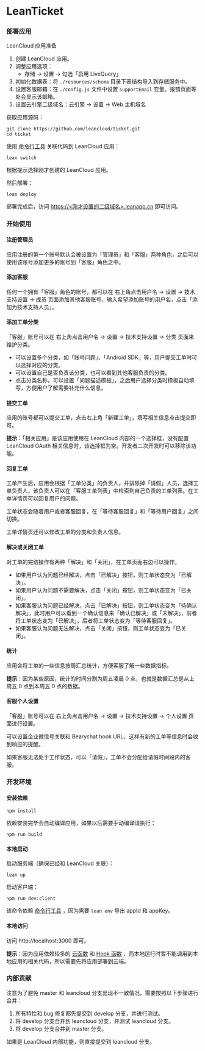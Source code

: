 # LeanTicket

### 部署应用

LeanCloud 应用准备

1. 创建 LeanCloud 应用。
2. 调整应用选项：
   - 存储 -> 设置 -> 勾选「启用 LiveQuery」
3. 初始化数据表：将 `./resources/schema` 目录下表结构导入到存储服务中。
4. 设置客服邮箱：在 `./config.js` 文件中设置 `supportEmail` 变量。报错页面等处会显示该邮箱。
5. 设置云引擎二级域名：云引擎 -> 设置 -> Web 主机域名

获取应用源码：

```
git clone https://github.com/leancloud/ticket.git
cd ticket
```

使用 [命令行工具](https://leancloud.cn/docs/leanengine_cli.html) 关联代码到 LeanCloud 应用：

```
lean switch
```

根据提示选择刚才创建的 LeanCloud 应用。

然后部署：

```
lean deploy
```

部署完成后，访问 [https://<刚才设置的二级域名>.leanapp.cn]() 即可访问。

### 开始使用

#### 注册管理员

应用注册的第一个账号默认会被设置为「管理员」和「客服」两种角色，之后可以使用该账号添加更多的账号到「客服」角色之中。

#### 添加客服

任何一个拥有「客服」角色的账号，都可以在 右上角点击用户名 -> 设置 -> 技术支持设置 -> 成员 页面添加其他客服账号，输入希望添加账号的用户名，点击「添加为技术支持人员」。

#### 添加工单分类

「客服」账号可以在 右上角点击用户名 -> 设置 -> 技术支持设置 -> 分类 页面来维护分类。

* 可以设置多个分类，如「账号问题」、「Android SDK」等，用户提交工单时可以选择对应的分类。
* 可以设置自己是否负责该分类，也可以看到其他客服负责的分类。
* 点击分类名称，可以设置「问题描述模板」，之后用户选择分类时模板自动填写，方便用户了解需要补充什么信息。

#### 提交工单

应用的账号都可以提交工单，点击右上角「新建工单」，填写相关信息点击提交即可。

**提示**：「相关应用」是该应用使用在 LeanCloud 内部的一个选择框，没有配置 LeanCloud OAuth 相关信息时，该选择框为空。开发者二次开发时可以移除该功能。

#### 回复工单

工单产生后，应用会根据「工单分类」的负责人，并排除掉「请假」人员，选择工单负责人，该负责人可以在「客服工单列表」中检索到自己负责的工单列表。在工单详情页可以回复用户的问题。

工单状态会随着用户或者客服回复，在「等待客服回复」和「等待用户回复」之间切换。

工单详情页还可以修改工单的分类和负责人信息。

#### 解决或关闭工单

对工单的完结操作有两种「解决」和「关闭」，在工单页面右边可以操作。 
* 如果用户认为问题已经解决，点击「已解决」按钮，则工单状态变为「已解决」。
* 如果用户认为问题不需要解决，点击「关闭」按钮，则工单状态变为「已关闭」。
* 如果客服认为问题已经解决，点击「已解决」按钮，则工单状态变为「待确认解决」，此时用户可以看到一个确认信息来「确认已解决」或「未解决」，前者将工单状态变为「已解决」，后者将工单状态变为「等待客服回复」。
* 如果客服认为问题无法解决，点击「关闭」按钮，则工单状态变为「已关闭」。


#### 统计

应用会将工单的一些信息按周汇总统计，方便客服了解一些数据指标。

**提示**：因为某些原因，统计的时间分割为周五凌晨 0 点，也就是数据汇总是从上周五 0 点到本周五 0 点的数据。

#### 客服个人设置

「客服」账号可以在 右上角点击用户名 -> 设置 -> 技术支持设置 -> 个人设置 页面进行设置。

可以设置企业微信号关联和 Bearychat hook URL，这样有新的工单等信息时会收到响应的提醒。

如果客服无法处于工作状态，可以「请假」，工单不会分配给请假时间段内的客服。

### 开发环境

#### 安装依赖

```
npm install
```
依赖安装完毕会自动编译应用，如果以后需要手动编译请执行：

```
npm run build
```

#### 本地启动

启动服务端（确保已经和 LeanCloud 关联）：

```
lean up
```

启动客户端：

```
npm run dev:client
```
该命令依赖 [命令行工具](https://leancloud.cn/docs/leanengine_cli.html) ，因为需要 `lean env` 导出 appId 和 appKey。

#### 本地访问

访问 http://localhost:3000 即可。

**提示**：因为应用依赖较多的 [云函数](https://leancloud.cn/docs/leanengine_cloudfunction_guide-node.html#云函数) 和 [Hook 函数](https://leancloud.cn/docs/leanengine_cloudfunction_guide-node.html#Hook_函数) ，而本地运行时暂不能调用到本地应用的相关代码，所以需要先将应用部署到云端。

### 内部贡献

注意为了避免 master 和 leancloud 分支出现不一致情况，需要按照以下步骤进行合并：

1. 所有特性和 bug 修复都先提交到 develop 分支，并进行测试。
2. 将 develop 分支合并到 leancloud 分支，并测试 leancloud 分支。
3. 将 develop 分支合并到 master 分支。

如果是 LeanCloud 内部功能，则直接提交到 leancloud 分支。
